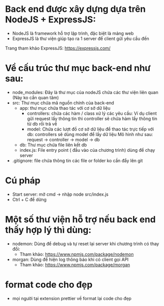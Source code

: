 # Back end được xây dựng dựa trên NodeJS + ExpressJS:
- NodeJS là framework hỗ trợ lập trình, đặc biệt là mảng web
- ExpressJS là thư viện giúp tạo ra 1 server để client gửi yêu cầu đến

Trang tham khảo ExpressJS: https://expressjs.com/

# Về cấu trúc thư mục back-end như sau:
- node_modules: Đây là thư mục của nodeJS chứa các thư viện liên quan (Này ko cần quan tâm)
- src: Thư mục chứa mã nguồn chính của back-end
    - app: thư mục chứa thao tác với cơ sở dữ liệu
        + controllers: chứa các hàm / class xử lý các yêu cầu: Ví dụ client gửi request lấy thông tin thì controller sẽ chứa hàm lấy thông tin từ db rồi trả về
        + model: Chứa các lượt đồ cơ sở dữ liệu để thao tác trực tiếp với db: controllers sẽ dùng model để lấy dữ liệu
        Mô hình như sau:   request -> controller -> model -> db
    - db: Thư mục chứa file liên kết db
    - index.js: File entry point ( đầu vào của chương trình) dùng để chạy server
- .gitignore: file chứa thông tin các file or folder ko cần đẩy lên git


# Cú pháp
- Start server: mở cmd -> nhập node src/index.js
- Ctrl + C để dừng

# Một số thư viện hỗ trợ nếu back end thấy hợp lý thì dùng:
- nodemon: Dùng để debug và tự reset lại server khi chương trình có thay đổi: 
    - Tham khảo: https://www.npmjs.com/package/nodemon
- morgan: Dùng để hiện log thông báo khi có client gọi API
    - Tham khảo: https://www.npmjs.com/package/morgan

# format code cho đẹp
- mọi người tại extension prettier về format lại code cho đẹp
